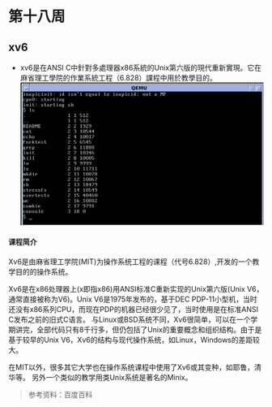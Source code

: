 # 第十八周
## xv6
* xv6是在ANSI C中針對多處理器x86系統的Unix第六版的現代重新實現。它在麻省理工學院的作業系統工程（6.828）課程中用於教學目的。
![1](https://github.com/lzc2021/sp109b/blob/main/image/08.png)

#### 课程简介
Xv6是由麻省理工学院(MIT)为操作系统工程的课程（代号6.828）,开发的一个教学目的的操作系统。

Xv6是在x86处理器上(x即指x86)用ANSI标准C重新实现的Unix第六版(Unix V6，通常直接被称为V6)。Unix V6是1975年发布的，基于DEC PDP-11小型机，当时还没有x86系列CPU，而现在PDP的机器已经很少见了，当时使用是在标准ANSI C发布之前的旧式C语言。
与Linux或BSD系统不同，Xv6很简单，可以在一个学期讲完，全部代码只有8千行多，但仍包括了Unix的重要概念和组织结构。由于是基于较早的Unix V6，Xv6的结构与现代操作系统，如Linux，Windows的差距较大。

在MIT以外，很多其它大学也在操作系统课程中使用了Xv6或其变种，如耶鲁，清华等。
另外一个类似的教学用类Unix系统是著名的Minix。

> 参考资料：百度百科
